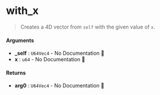 # with\_x

>  Creates a 4D vector from `self` with the given value of `x`.

#### Arguments

- **\_self** : `U64Vec4` \- No Documentation 🚧
- **x** : `u64` \- No Documentation 🚧

#### Returns

- **arg0** : `U64Vec4` \- No Documentation 🚧